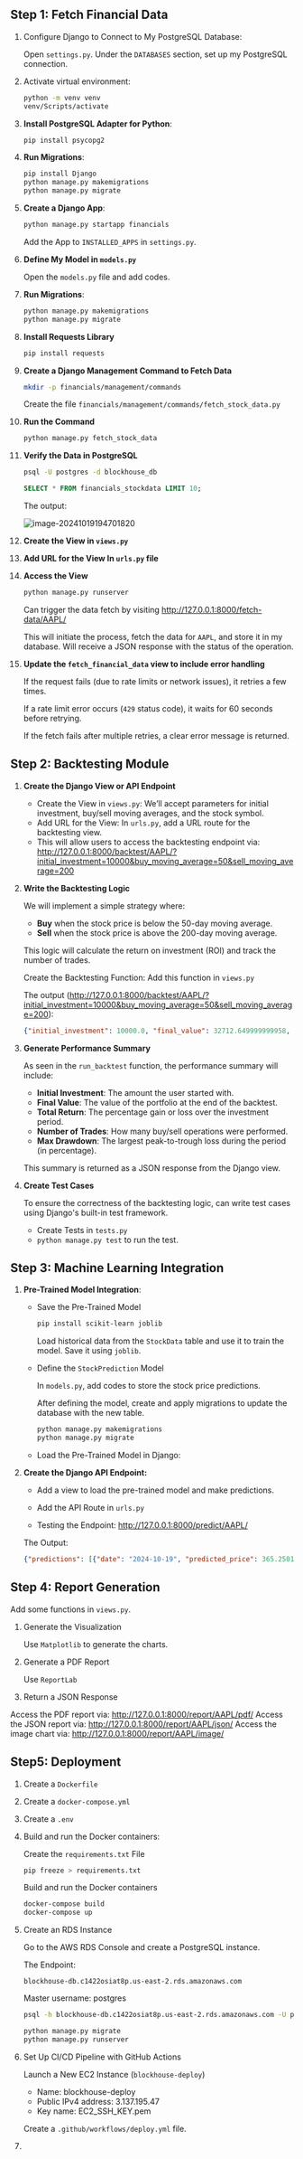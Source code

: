## Step 1: Fetch Financial Data

1. Configure Django to Connect to My PostgreSQL Database:

   Open `settings.py`. Under the `DATABASES` section, set up my PostgreSQL connection.

2. Activate virtual environment:

   ```bash
   python -m venv venv
   venv/Scripts/activate
   ```

3. **Install PostgreSQL Adapter for Python**:

   ```bash
   pip install psycopg2
   ```

4. **Run Migrations**:

   ```bash
   pip install Django
   python manage.py makemigrations
   python manage.py migrate
   ```

5. **Create a Django App**:

   ```bash
   python manage.py startapp financials
   ```

   Add the App to `INSTALLED_APPS` in `settings.py`.

6. **Define My Model in `models.py`**

   Open the `models.py` file and add codes.

7. **Run Migrations**:

   ```bash
   python manage.py makemigrations
   python manage.py migrate
   ```

8. **Install Requests Library**

   ```bash
   pip install requests
   ```

9. **Create a Django Management Command to Fetch Data**

   ```bash
   mkdir -p financials/management/commands
   ```

   Create the file `financials/management/commands/fetch_stock_data.py`

10. **Run the Command**

    ```bash
    python manage.py fetch_stock_data
    ```

11. **Verify the Data in PostgreSQL**

    ```bash
    psql -U postgres -d blockhouse_db
    ```

    ```sql
    SELECT * FROM financials_stockdata LIMIT 10;
    ```

    The output:

    ![image-20241019194701820](README.assets/image-20241019194701820.png)

12. **Create the View in `views.py`**

13. **Add URL for the View In `urls.py` file**

14. **Access the View**

    ```bash
    python manage.py runserver
    ```

    Can trigger the data fetch by visiting http://127.0.0.1:8000/fetch-data/AAPL/

    This will initiate the process, fetch the data for `AAPL`, and store it in my database. Will receive a JSON response with the status of the operation.

15. **Update the `fetch_financial_data` view to include error handling**

    If the request fails (due to rate limits or network issues), it retries a few times.

    If a rate limit error occurs (`429` status code), it waits for 60 seconds before retrying.

    If the fetch fails after multiple retries, a clear error message is returned.

## Step 2: Backtesting Module

1. **Create the Django View or API Endpoint**

   - Create the View in `views.py`: We’ll accept parameters for initial investment, buy/sell moving averages, and the stock symbol.
   - Add URL for the View: In `urls.py`, add a URL route for the backtesting view.
   - This will allow users to access the backtesting endpoint via: http://127.0.0.1:8000/backtest/AAPL/?initial_investment=10000&buy_moving_average=50&sell_moving_average=200

2. **Write the Backtesting Logic**

   We will implement a simple strategy where:

   - **Buy** when the stock price is below the 50-day moving average.
   - **Sell** when the stock price is above the 200-day moving average.

   This logic will calculate the return on investment (ROI) and track the number of trades.

   Create the Backtesting Function: Add this function in `views.py`

   The output (http://127.0.0.1:8000/backtest/AAPL/?initial_investment=10000&buy_moving_average=50&sell_moving_average=200):

   ```json
   {"initial_investment": 10000.0, "final_value": 32712.649999999958, "total_return": 227.12649999999957, "number_of_trades": 952, "max_drawdown": 77.87827161475617}
   ```

3. **Generate Performance Summary**

   As seen in the `run_backtest` function, the performance summary will include:

   - **Initial Investment**: The amount the user started with.
   - **Final Value**: The value of the portfolio at the end of the backtest.
   - **Total Return**: The percentage gain or loss over the investment period.
   - **Number of Trades**: How many buy/sell operations were performed.
   - **Max Drawdown**: The largest peak-to-trough loss during the period (in percentage).

   This summary is returned as a JSON response from the Django view.

4. **Create Test Cases**

   To ensure the correctness of the backtesting logic, can write test cases using Django's built-in test framework.

   - Create Tests in `tests.py`
   - `python manage.py test` to run the test.

## Step 3: Machine Learning Integration

1. **Pre-Trained Model Integration**:

   - Save the Pre-Trained Model

     ```bash
     pip install scikit-learn joblib
     ```

     Load historical data from the `StockData` table and use it to train the model. Save it using `joblib`.

   - Define the `StockPrediction` Model

     In `models.py`, add codes to store the stock price predictions.

     After defining the model, create and apply migrations to update the database with the new table.

     ```bash
     python manage.py makemigrations
     python manage.py migrate
     ```

   - Load the Pre-Trained Model in Django:

2. **Create the Django API Endpoint:**

   - Add a view to load the pre-trained model and make predictions.

   - Add the API Route in `urls.py`
   - Testing the Endpoint: http://127.0.0.1:8000/predict/AAPL/

   The Output: 

   ```json
   {"predictions": [{"date": "2024-10-19", "predicted_price": 365.25019388267424}, {"date": "2024-10-20", "predicted_price": 365.3022063297576}, {"date": "2024-10-21", "predicted_price": 365.35421877684087}, {"date": "2024-10-22", "predicted_price": 365.40623122392424}, {"date": "2024-10-23", "predicted_price": 365.4582436710075}, {"date": "2024-10-24", "predicted_price": 365.51025611809087}, {"date": "2024-10-25", "predicted_price": 365.56226856517424}, {"date": "2024-10-26", "predicted_price": 365.6142810122575}, {"date": "2024-10-27", "predicted_price": 365.66629345934086}, {"date": "2024-10-28", "predicted_price": 365.7183059064241}, {"date": "2024-10-29", "predicted_price": 365.7703183535075}, {"date": "2024-10-30", "predicted_price": 365.82233080059075}, {"date": "2024-10-31", "predicted_price": 365.8743432476741}, {"date": "2024-11-01", "predicted_price": 365.9263556947575}, {"date": "2024-11-02", "predicted_price": 365.97836814184075}, {"date": "2024-11-03", "predicted_price": 366.0303805889241}, {"date": "2024-11-04", "predicted_price": 366.0823930360074}, {"date": "2024-11-05", "predicted_price": 366.13440548309075}, {"date": "2024-11-06", "predicted_price": 366.1864179301741}, {"date": "2024-11-07", "predicted_price": 366.2384303772574}, {"date": "2024-11-08", "predicted_price": 366.29044282434074}, {"date": "2024-11-09", "predicted_price": 366.342455271424}, {"date": "2024-11-10", "predicted_price": 366.39446771850737}, {"date": "2024-11-11", "predicted_price": 366.44648016559063}, {"date": "2024-11-12", "predicted_price": 366.498492612674}, {"date": "2024-11-13", "predicted_price": 366.55050505975737}, {"date": "2024-11-14", "predicted_price": 366.6025175068406}, {"date": "2024-11-15", "predicted_price": 366.654529953924}, {"date": "2024-11-16", "predicted_price": 366.70654240100725}, {"date": "2024-11-17", "predicted_price": 366.7585548480906}]}
   ```

## Step 4: Report Generation

Add some functions in `views.py`.

1. Generate the Visualization

   Use `Matplotlib` to generate the charts.

2. Generate a PDF Report

   Use `ReportLab ` 

3. Return a JSON Response

Access the PDF report via: http://127.0.0.1:8000/report/AAPL/pdf/
Access the JSON report via: http://127.0.0.1:8000/report/AAPL/json/
Access the image chart via: http://127.0.0.1:8000/report/AAPL/image/

## Step5: Deployment

1. Create a `Dockerfile`

2. Create a `docker-compose.yml`

3. Create a `.env` 

4. Build and run the Docker containers:

   Create the `requirements.txt` File

   ```bash
   pip freeze > requirements.txt
   ```

   Build and run the Docker containers

   ```bash
   docker-compose build
   docker-compose up
   ```

5. Create an RDS Instance

   Go to the AWS RDS Console and create a PostgreSQL instance.

   The Endpoint:

   ```
   blockhouse-db.c1422osiat8p.us-east-2.rds.amazonaws.com
   ```

   Master username: postgres

   ```bash
   psql -h blockhouse-db.c1422osiat8p.us-east-2.rds.amazonaws.com -U postgres
   ```

   ```bash
   python manage.py migrate
   python manage.py runserver
   ```

6. Set Up CI/CD Pipeline with GitHub Actions

   Launch a New EC2 Instance (`blockhouse-deploy`)

   - Name: blockhouse-deploy
   - Public IPv4 address: 3.137.195.47
   - Key name: EC2_SSH_KEY.pem

   Create a `.github/workflows/deploy.yml` file.

7. 